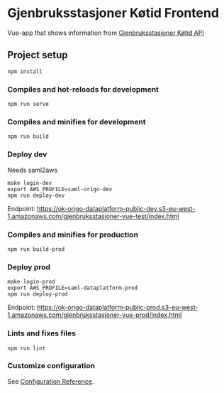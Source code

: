 # Gjenbruksstasjoner Køtid Frontend

Vue-app that shows information from [Gjenbruksstasjoner Køtid API](https://github.com/oslokommune/gjenbruksstasjoner-kotid-api)

## Project setup

```
npm install
```

### Compiles and hot-reloads for development

```
npm run serve
```

### Compiles and minifies for development

```
npm run build
```

### Deploy dev

Needs saml2aws

```
make login-dev
export AWS_PROFILE=saml-origo-dev
npm run deploy-dev
```

Endpoint: https://ok-origo-dataplatform-public-dev.s3-eu-west-1.amazonaws.com/gjenbruksstasjoner-vue-test/index.html

### Compiles and minifies for production

```
npm run build-prod
```

### Deploy prod

```
make login-prod
export AWS_PROFILE=saml-dataplatform-prod
npm run deploy-prod
```

Endpoint: https://ok-origo-dataplatform-public-prod.s3-eu-west-1.amazonaws.com/gjenbruksstasjoner-vue-prod/index.html

### Lints and fixes files

```
npm run lint
```

### Customize configuration

See [Configuration Reference](https://cli.vuejs.org/config/).
